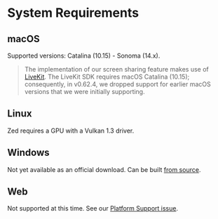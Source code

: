 # System Requirements

## macOS

Supported versions: Catalina (10.15) - Sonoma (14.x).

> The implementation of our screen sharing feature makes use of [LiveKit](https://livekit.io). The LiveKit SDK requires macOS Catalina (10.15); consequently, in v0.62.4, we dropped support for earlier macOS versions that we were initially supporting.

## Linux

Zed requires a GPU with a Vulkan 1.3 driver.

## Windows

Not yet available as an official download. Can be built [from source](./development/windows.md).

## Web

Not supported at this time. See our [Platform Support issue](https://github.com/zed-industries/zed/issues/5391).
